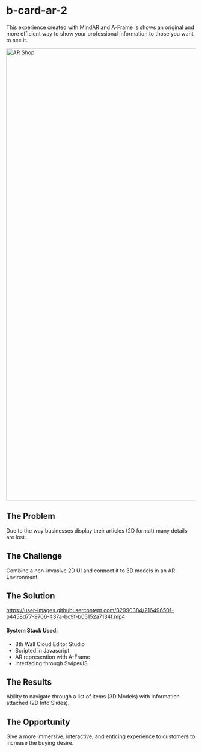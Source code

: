 # b-card-ar-2

This experience created with MindAR and A-Frame is shows an original and more efficient way to show your professional information to those you want to see it.

<img width="1200" alt="AR Shop" src="https://user-images.githubusercontent.com/32990384/186056478-da68c353-037c-4a0f-bb1b-e9f13e10f64c.png">

<h2>The Problem</h2>
Due to the way businesses display their articles (2D format) many details are lost.

<h2>The Challenge</h2>
Combine a non-invasive 2D UI and connect it to 3D models in an AR Environment.

<h2>The Solution</h2>


https://user-images.githubusercontent.com/32990384/216496501-b4458d77-9706-437a-bc9f-b05152a7134f.mp4


<h4>System Stack Used:</h4>
<ul>
  <li>8th Wall Cloud Editor Studio</li>
  <li>Scripted in Javascript
  <li>AR represention with A-Frame
  <li>Interfacing through SwiperJS
</ul>

<h2>The Results</h2>
Ability to navigate through a list of items (3D Models) with information attached (2D Info Slides).

<h2>The Opportunity</h2>

Give a more immersive, interactive, and enticing experience to customers to increase the buying desire.

